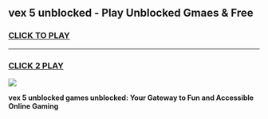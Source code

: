
## vex 5 unblocked - Play Unblocked Gmaes & Free
<h3>
<a href="https://news.freeplayer.one?title=vex_5_unblocked&ref=16F">CLICK TO PLAY</a></h3>
<hr>

<h3>
<a href="https://news.freeplayer.one?title=vex_5_unblocked&ref=16F">CLICK 2 PLAY</a>
  
</h3>

<a href="https://news.freeplayer.one?title=vex_5_unblocked&ref=16F/"><img src="https://clearcache.store/games.png"></a>


**vex 5 unblocked games unblocked: Your Gateway to Fun and Accessible Online Gaming**
